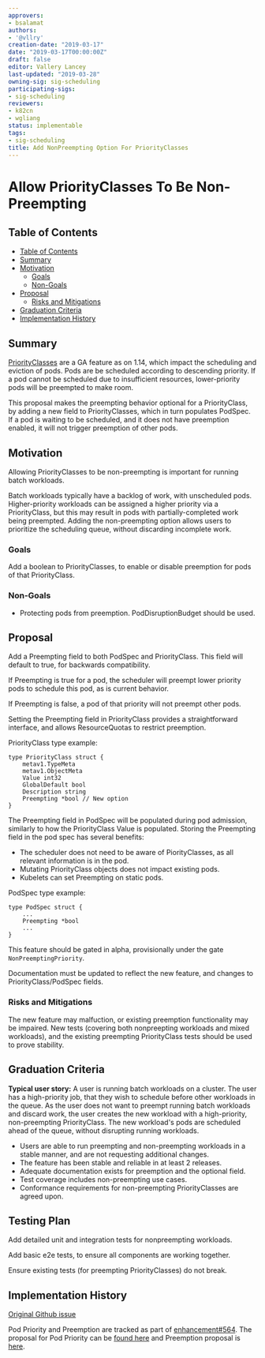 ```yaml
---
approvers:
- bsalamat
authors:
- '@vllry'
creation-date: "2019-03-17"
date: "2019-03-17T00:00:00Z"
draft: false
editor: Vallery Lancey
last-updated: "2019-03-28"
owning-sig: sig-scheduling
participating-sigs:
- sig-scheduling
reviewers:
- k82cn
- wgliang
status: implementable
tags:
- sig-scheduling
title: Add NonPreempting Option For PriorityClasses
---
```

# Allow PriorityClasses To Be Non-Preempting

## Table of Contents

* [Table of Contents](#table-of-contents)
* [Summary](#summary)
* [Motivation](#motivation)
    * [Goals](#goals)
    * [Non-Goals](#non-goals)
* [Proposal](#proposal)
    * [Risks and Mitigations](#risks-and-mitigations)
* [Graduation Criteria](#graduation-criteria)
* [Implementation History](#implementation-history)


## Summary

[PriorityClasses](https://kubernetes.io/docs/concepts/configuration/pod-priority-preemption/) are a GA feature as on 1.14,
which impact the scheduling and eviction of pods.
Pods are be scheduled according to descending priority.
If a pod cannot be scheduled due to insufficient resources,
lower-priority pods will be preempted to make room.

This proposal makes the preempting behavior optional for a PriorityClass,
by adding a new field to PriorityClasses,
which in turn populates PodSpec.
If a pod is waiting to be scheduled,
and it does not have preemption enabled,
it will not trigger preemption of other pods.

## Motivation

Allowing PriorityClasses to be non-preempting is important for running batch workloads.

Batch workloads typically have a backlog of work,
with unscheduled pods.
Higher-priority workloads can be assigned a higher priority via a PriorityClass,
but this may result in pods with partially-completed work being preempted.
Adding the non-preempting option allows users to prioritize the scheduling queue,
without discarding incomplete work.

### Goals

Add a boolean to PriorityClasses,
to enable or disable preemption for pods of that PriorityClass.

### Non-Goals

* Protecting pods from preemption. PodDisruptionBudget should be used.

## Proposal

Add a Preempting field to both PodSpec and PriorityClass.
This field will default to true,
for backwards compatibility.

If Preempting is true for a pod,
the scheduler will preempt lower priority pods to schedule this pod,
as is current behavior.

If Preempting is false,
a pod of that priority will not preempt other pods.

Setting the Preempting field in PriorityClass provides a straightforward interface,
and allows ResourceQuotas to restrict preemption.

PriorityClass type example:
```
type PriorityClass struct {
	metav1.TypeMeta
	metav1.ObjectMeta
	Value int32
	GlobalDefault bool
	Description string
	Preempting *bool // New option
}
```

The Preempting field in PodSpec will be populated during pod admission,
similarly to how the PriorityClass Value is populated.
Storing the Preempting field in the pod spec has several benefits:
* The scheduler does not need to be aware of PiorityClasses,
as all relevant information is in the pod.
* Mutating PriorityClass objects does not impact existing pods.
* Kubelets can set Preempting on static pods.

PodSpec type example:
```
type PodSpec struct {
    ...
    Preempting *bool
    ...
}
```

This feature should be gated in alpha, provisionally under the gate `NonPreemptingPriority`.

Documentation must be updated to reflect the new feature,
and changes to PriorityClass/PodSpec fields.

### Risks and Mitigations

The new feature may malfuction,
or existing preemption functionality may be impaired.
New tests (covering both nonpreepting workloads and mixed workloads),
and the existing preempting PriorityClass tests should be used to prove stability.

## Graduation Criteria

**Typical user story:**
A user is running batch workloads on a cluster.
The user has a high-priority job,
that they wish to schedule before other workloads in the queue.
As the user does not want to preempt running batch workloads and discard work,
the user creates the new workload with a high-priority,
non-preempting PriorityClass.
The new workload's pods are scheduled ahead of the queue,
without disrupting running workloads.

* Users are able to run preempting and non-preempting workloads in a stable manner,
and are not requesting additional changes.
* The feature has been stable and reliable in at least 2 releases.
* Adequate documentation exists for preemption and the optional field.
* Test coverage includes non-preempting use cases.
* Conformance requirements for non-preempting PriorityClasses are agreed upon.

## Testing Plan
Add detailed unit and integration tests for nonpreempting workloads.

Add basic e2e tests, to ensure all components are working together.

Ensure existing tests (for preempting PriorityClasses) do not break.

## Implementation History

[Original Github issue](https://github.com/kubernetes/kubernetes/issues/67671)

Pod Priority and Preemption are tracked as part of [enhancement#564](https://github.com/kubernetes/enhancements/issues/564).
The proposal for Pod Priority can be [found here](https://github.com/kubernetes/community/blob/master/contributors/design-proposals/scheduling/pod-priority-api.md)
and Preemption proposal is [here](https://github.com/kubernetes/community/blob/master/contributors/design-proposals/scheduling/pod-preemption.md).